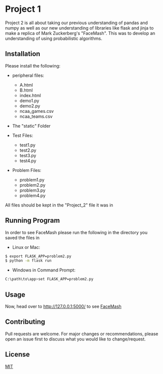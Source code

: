 # Project 1

Project 2 is all about taking our previous understanding of pandas and numpy as well as our new understanding of libraries like flask and jinja to make a replica of Mark Zuckerberg's "FaceMash". This was to develop an understanding of using probabilistic algorithms.

## Installation

Please install the following:
- peripheral files:
  - A.html
  - B.html
  - index.html
  - demo1.py
  - demo2.py
  - ncaa_games.csv
  - ncaa_teams.csv
- The "static" Folder

- Test Files:
  - test1.py
  - test2.py
  - test3.py
  - test4.py

- Problem Files:
  - problem1.py
  - problem2.py
  - problem3.py
  - problem4.py

All files should be kept in the "Project_2" file it was in


## Running Program

In order to see FaceMash please run the following in the directory you saved the files in
 - Linux or Mac:
```bash
$ export FLASK_APP=problem2.py
$ python -m flask run
```

- Windows in Command Prompt:
```bash
C:\path\to\app>set FLASK_APP=problem2.py
```

## Usage
Now, head over to http://127.0.0.1:5000/ to see [FaceMash](http://127.0.0.1:5000/)

## Contributing
Pull requests are welcome. For major changes or recommendations, please open an issue first to discuss what you would like to change/request.

## License
[MIT](https://choosealicense.com/licenses/mit/)
